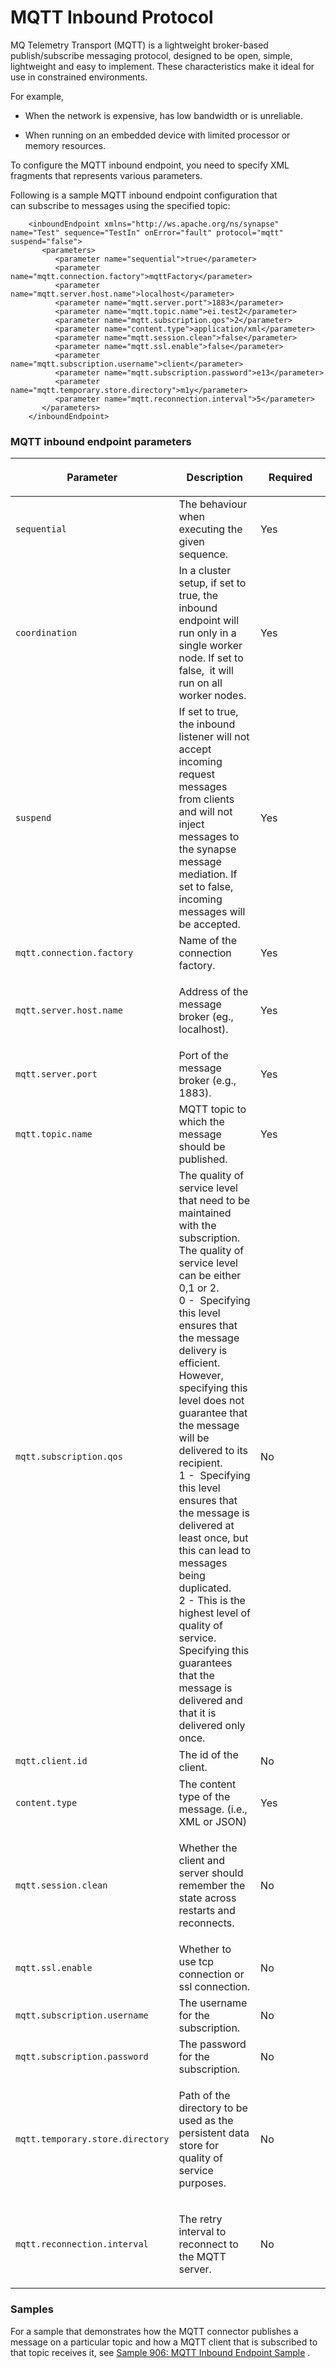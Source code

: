 # MQTT Inbound Protocol

MQ Telemetry Transport (MQTT) is a lightweight broker-based
publish/subscribe messaging protocol, designed to be open, simple,
lightweight and easy to implement. These characteristics make it ideal
for use in constrained environments.

For example,

-   When the network is expensive, has low bandwidth or is unreliable.

-   When running on an embedded device with limited processor or memory
    resources.

To configure the MQTT inbound endpoint, you need to specify XML
fragments that represents various parameters.

Following is a sample MQTT inbound endpoint configuration that
can subscribe to messages using the specified topic:

``` html/xml
    <inboundEndpoint xmlns="http://ws.apache.org/ns/synapse" name="Test" sequence="TestIn" onError="fault" protocol="mqtt" suspend="false">
       <parameters>
          <parameter name="sequential">true</parameter>
          <parameter name="mqtt.connection.factory">mqttFactory</parameter>
          <parameter name="mqtt.server.host.name">localhost</parameter>
          <parameter name="mqtt.server.port">1883</parameter>
          <parameter name="mqtt.topic.name">ei.test2</parameter>
          <parameter name="mqtt.subscription.qos">2</parameter>
          <parameter name="content.type">application/xml</parameter>
          <parameter name="mqtt.session.clean">false</parameter>
          <parameter name="mqtt.ssl.enable">false</parameter>
          <parameter name="mqtt.subscription.username">client</parameter>
          <parameter name="mqtt.subscription.password">e13</parameter>
          <parameter name="mqtt.temporary.store.directory">m1y</parameter>
          <parameter name="mqtt.reconnection.interval">5</parameter>
       </parameters>
    </inboundEndpoint>
```

### MQTT inbound endpoint parameters

<table>
<colgroup>
<col style="width: 33%" />
<col style="width: 33%" />
<col style="width: 33%" />
</colgroup>
<thead>
<tr class="header">
<th><p>Parameter</p></th>
<th><p>Description</p></th>
<th><p>Required</p></th>
</tr>
</thead>
<tbody>
<tr class="odd">
<td><pre><code>sequential</code></pre></td>
<td>The behaviour when executing the given sequence.</td>
<td>Yes</td>
</tr>
<tr class="even">
<td><pre><code>coordination</code></pre></td>
<td>In a cluster setup, if set to true, the inbound endpoint will run only in a single worker node. If set to false,  it will run on all worker nodes.</td>
<td>Yes</td>
</tr>
<tr class="odd">
<td><pre><code>suspend</code></pre></td>
<td>If set to true, the inbound listener will not accept incoming request messages from clients and will not inject messages to the synapse message mediation. If set to false, incoming messages will be accepted.</td>
<td>Yes</td>
</tr>
<tr class="even">
<td><pre><code>mqtt.connection.factory</code></pre></td>
<td>Name of the connection factory.</td>
<td>Yes</td>
</tr>
<tr class="odd">
<td><pre><code>mqtt.server.host.name</code></pre></td>
<td><p>Address of the message broker (eg., localhost).</p></td>
<td>Yes</td>
</tr>
<tr class="even">
<td><pre><code>mqtt.server.port</code></pre></td>
<td>Port of the message broker (e.g., 1883).</td>
<td>Yes</td>
</tr>
<tr class="odd">
<td><pre><code>mqtt.topic.name</code></pre></td>
<td>MQTT topic to which the message should be published.</td>
<td>Yes</td>
</tr>
<tr class="even">
<td><pre><code>mqtt.subscription.qos</code></pre></td>
<td>The quality of service level that need to be maintained with the subscription. The quality of service level can be either 0,1 or 2.<br />
0 -  Specifying this level ensures that the message delivery is efficient. However, specifying this level does not guarantee that the message will be delivered to its recipient.<br />
1 -  Specifying this level ensures that the message is delivered at least once, but this can lead to messages being duplicated.<br />
2 - This is the highest level of quality of service. Specifying this guarantees that the message is delivered and that it is delivered only once.</td>
<td>No</td>
</tr>
<tr class="odd">
<td><pre><code>mqtt.client.id</code></pre></td>
<td>The id of the client.</td>
<td>No</td>
</tr>
<tr class="even">
<td><pre><code>content.type</code></pre></td>
<td>The content type of the message. (i.e., XML or JSON)</td>
<td>Yes</td>
</tr>
<tr class="odd">
<td><pre><code>mqtt.session.clean</code></pre></td>
<td><p>Whether the client and server should remember the state across restarts and reconnects.</p></td>
<td>No</td>
</tr>
<tr class="even">
<td><pre><code>mqtt.ssl.enable</code></pre></td>
<td>Whether to use tcp connection or ssl connection.</td>
<td>No</td>
</tr>
<tr class="odd">
<td><pre><code>mqtt.subscription.username</code></pre></td>
<td>The username for the subscription.</td>
<td>No</td>
</tr>
<tr class="even">
<td><pre><code>mqtt.subscription.password</code></pre></td>
<td>The password for the subscription.</td>
<td>No</td>
</tr>
<tr class="odd">
<td><pre><code>mqtt.temporary.store.directory</code></pre></td>
<td><p>Path of the directory to be used as the persistent data store for quality of service purposes.</p></td>
<td>No</td>
</tr>
<tr class="even">
<td><pre><code>mqtt.reconnection.interval</code></pre></td>
<td><p>The retry interval to reconnect to the MQTT server.</p></td>
<td>No</td>
</tr>
</tbody>
</table>

### Samples

For a sample that demonstrates how the MQTT connector publishes a
message on a particular topic and how a MQTT client that is subscribed
to that topic receives it, see [Sample 906: MQTT Inbound Endpoint
Sample](https://docs.wso2.com/display/EI600/Sample+906%3A+Inbound+Endpoint+MQTT+Protocol+Sample)
.
